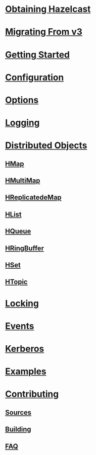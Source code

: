 # [Obtaining Hazelcast](obtaining.md)
# [Migrating From v3](migratingFrom3.md)
# [Getting Started](gettingStarted.md)
# [Configuration](configuration.md)
# [Options](options.md)
# [Logging](logging.md)
# [Distributed Objects](distributedObjects.md)
## [HMap](hmap.md)
## [HMultiMap](hmap.md)
## [HReplicatedeMap](hmap.md)
## [HList](hlist.md)
## [HQueue](hqueue.md)
## [HRingBuffer](hringbuffer.md)
## [HSet](hset.md)
## [HTopic](htopic.md)
# [Locking](locking.md)
# [Events](events.md)
# [Kerberos](kerberos.md)
# [Examples](examples.md)
# [Contributing](contrib.md)
## [Sources](contrib-sources.md)
## [Building](contrib-build.md)
## [FAQ](contrib-faq.md)